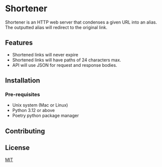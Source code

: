 # Shortener

Shortener is an HTTP web server that condenses a given URL into an alias. The outputted alias will redirect to the 
original link.

## Features

- Shortened links will never expire
- Shortened links will have paths of 24 characters max.
- API will use JSON for request and response bodies.

## Installation

### Pre-requisites

- Unix system (Mac or Linux)
- Python 3.12 or above
- Poetry python package manager


## Contributing


## License

[MIT](https://choosealicense.com/licenses/mit/)
